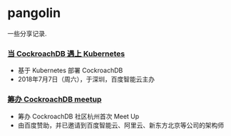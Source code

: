 # pangolin

一些分享记录.

### [当 CockroachDB 遇上 Kubernetes](./cockroachdb-shenzhen-2017-08/README.md)

* 基于 Kubernetes 部署 CockroachDB
* 2018年7月7日（周六），于深圳，百度智能云主办

### [筹办 CockroachDB meetup](./cockroach-meetup/README.md)

* 筹办 CockroachDB 社区杭州首次 Meet Up
* 由百度赞助，并已邀请到百度智能云、阿里云、新东方北京等公司的架构师
